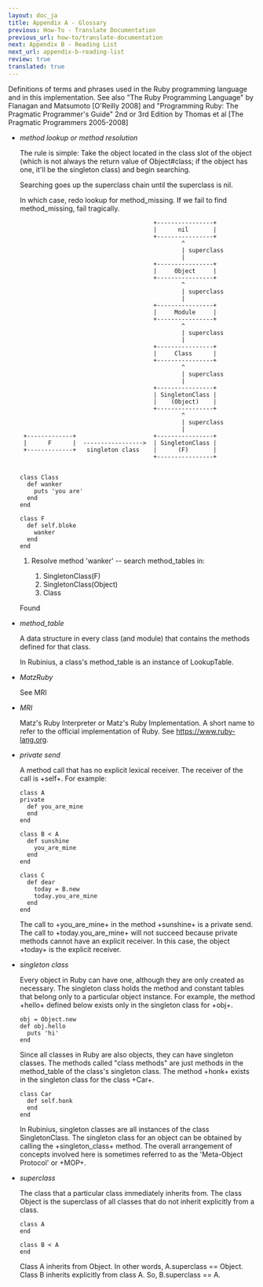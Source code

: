 ```yaml
---
layout: doc_ja
title: Appendix A - Glossary
previous: How-To - Translate Documentation
previous_url: how-to/translate-documentation
next: Appendix B - Reading List
next_url: appendix-b-reading-list
review: true
translated: true
---
```


Definitions of terms and phrases used in the Ruby programming language and in
this implementation. See also "The Ruby Programming Language" by Flanagan and
Matsumoto [O'Reilly 2008] and "Programming Ruby: The Pragmatic Programmer's
Guide" 2nd or 3rd Edition by Thomas et al [The Pragmatic Programmers
2005-2008]


* _method lookup or method resolution_

  The rule is simple: Take the object located in the class slot of the object
  (which is not always the return value of Object#class; if the object has one,
  it'll be the singleton class) and begin searching.

  Searching goes up the superclass chain until the superclass is nil.

  In which case, redo lookup for method_missing. If we fail to find
  method_missing, fail tragically.

                                            +----------------+
                                            |      nil       |
                                            +----------------+
                                                    ^
                                                    | superclass
                                                    |
                                            +----------------+
                                            |     Object     |
                                            +----------------+
                                                    ^
                                                    | superclass
                                                    |
                                            +----------------+
                                            |     Module     |
                                            +----------------+
                                                    ^
                                                    | superclass
                                                    |
                                            +----------------+
                                            |     Class      |
                                            +----------------+
                                                    ^
                                                    | superclass
                                                    |
                                            +----------------+
                                            | SingletonClass |
                                            |    (Object)    |
                                            +----------------+
                                                    ^
                                                    | superclass
                                                    |
       +-------------+                      +----------------+
       |      F      |  ----------------->  | SingletonClass |
       +-------------+   singleton class    |      (F)       |
                                            +----------------+


      class Class
        def wanker
          puts 'you are'
        end
      end

      class F
        def self.bloke
          wanker
        end
      end

  1. Resolve method 'wanker' -- search method_tables in:

      1. SingletonClass(F)
      1. SingletonClass(Object)
      1. Class

  Found


* _method_table_

  A data structure in every class (and module) that contains the methods defined
  for that class.

  In Rubinius, a class's method_table is an instance of LookupTable.


* _MatzRuby_

  See MRI


* _MRI_

  Matz's Ruby Interpreter or Matz's Ruby Implementation. A short name to refer
  to the official implementation of Ruby. See <https://www.ruby-lang.org>.


* _private send_

  A method call that has no explicit lexical receiver. The receiver of the
  call is +self+. For example:

      class A
      private
        def you_are_mine
        end
      end

      class B < A
        def sunshine
          you_are_mine
        end
      end

      class C
        def dear
          today = B.new
          today.you_are_mine
        end
      end

  The call to +you_are_mine+ in the method +sunshine+ is a private send. The
  call to +today.you_are_mine+ will not succeed because private methods cannot
  have an explicit receiver. In this case, the object +today+ is the explicit
  receiver.


* _singleton class_

  Every object in Ruby can have one, although they are only created as
  necessary. The singleton class holds the method and constant tables that
  belong only to a particular object instance.  For example, the method
  +hello+ defined below exists only in the singleton class for +obj+.

      obj = Object.new
      def obj.hello
        puts 'hi'
      end

  Since all classes in Ruby are also objects, they can have singleton classes.
  The methods called "class methods" are just methods in the method_table of
  the class's singleton class. The method +honk+ exists in the singleton class
  for the class +Car+.

      class Car
        def self.honk
        end
      end

  In Rubinius, singleton classes are all instances of the class
  SingletonClass. The singleton class for an object can be obtained by calling
  the +singleton_class+ method.  The overall arrangement of concepts involved
  here is sometimes referred to as the 'Meta-Object Protocol' or +MOP+.


* _superclass_

  The class that a particular class immediately inherits from. The class Object
  is the superclass of all classes that do not inherit explicitly from a class.

      class A
      end

      class B < A
      end

  Class A inherits from Object. In other words, A.superclass == Object. Class B
  inherits explicitly from class A. So, B.superclass == A.
